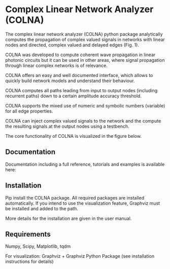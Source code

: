 Complex Linear Network Analyzer (COLNA)
=======================================

The complex linear network analyzer (COLNA) python package analytically computes the propagation of complex valued signals in networks with linear nodes and directed, complex valued and delayed edges (Fig. 1).

COLNA was developed to compute coherent wave propagation in linear photonic circuits but it can be used in other areas, where signal propagation through linear complex networks is of relevance.

COLNA offers an easy and well documented interface, which allows to quickly build network models and understand their behaviour.

COLNA computes all paths leading from input to output nodes (including recurrent paths) down to a certain amplitude accuracy threshold.

COLNA supports the mixed use of numeric and symbolic numbers (variable) for all edge properties.

COLNA can inject complex valued signals to the network and the compute the resulting signals at the output nodes using a testbench.

The core functionality of COLNA is visualized in the figure below.

Documentation
-------------
Documentation including a full reference, tutorials and examples is available here: 

Installation
------------
Pip install the COLNA package. All required packages are installed automatically.
If you intend to use the visualization feature, Graphviz must be installed and added to the path.

More details for the installation are given in the user manual.

Requirements
------------
Numpy, Scipy, Matplotlib, tqdm

For visualization: Graphviz + Graphviz Python Package (see installation instructions for details)
